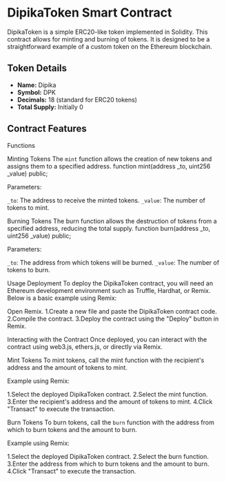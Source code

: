 # DipikaToken Smart Contract

DipikaToken is a simple ERC20-like token implemented in Solidity. This contract allows for minting and burning of tokens. It is designed to be a straightforward example of a custom token on the Ethereum blockchain.

## Token Details

- **Name:** Dipika
- **Symbol:** DPK
- **Decimals:** 18 (standard for ERC20 tokens)
- **Total Supply:** Initially 0

## Contract Features

Functions

Minting Tokens
The `mint` function allows the creation of new tokens and assigns them to a specified address.
function mint(address _to, uint256 _value) public;

Parameters:

`_to`: The address to receive the minted tokens.
`_value`: The number of tokens to mint.

Burning Tokens
The burn function allows the destruction of tokens from a specified address, reducing the total supply.
function burn(address _to, uint256 _value) public;

Parameters:

`_to`: The address from which tokens will be burned.
`_value`: The number of tokens to burn.

Usage
Deployment
To deploy the DipikaToken contract, you will need an Ethereum development environment such as Truffle, Hardhat, or Remix. Below is a basic example using Remix:

Open Remix.
1.Create a new file and paste the DipikaToken contract code.
2.Compile the contract.
3.Deploy the contract using the "Deploy" button in Remix.

Interacting with the Contract
Once deployed, you can interact with the contract using web3.js, ethers.js, or directly via Remix.

Mint Tokens
To mint tokens, call the mint function with the recipient's address and the amount of tokens to mint.

Example using Remix:

1.Select the deployed DipikaToken contract.
2.Select the mint function.
3.Enter the recipient's address and the amount of tokens to mint.
4.Click "Transact" to execute the transaction.

Burn Tokens
To burn tokens, call the `burn` function with the address from which to burn tokens and the amount to burn.

Example using Remix:

1.Select the deployed DipikaToken contract.
2.Select the burn function.
3.Enter the address from which to burn tokens and the amount to burn.
4.Click "Transact" to execute the transaction.


